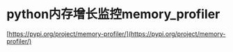 # python内存增长监控memory\_profiler

[https://pypi.org/project/memory-profiler/](https://pypi.org/project/memory-profiler/)

